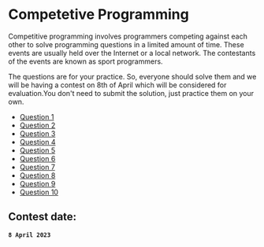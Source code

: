 # Competetive Programming

Competitive programming involves programmers competing against each other to solve programming questions in a limited amount of time. These events are usually held over the Internet or a local network. The contestants of the events are known as sport programmers.

The questions are for your practice. So, everyone should solve them and we will be having a contest on 8th of April which will be considered for evaluation.You don't need to submit the solution, just practice them on your own.

* [Question 1](https://www.codechef.com/problems/ATM2)
* [Question 2](https://www.codechef.com/problems/MAXCOUNT)
* [Question 3](https://www.codechef.com/problems/PRODUCT)
* [Question 4](https://www.codechef.com/problems/MATCHES)
* [Question 5](https://www.codechef.com/problems/LOCKDRAW)
* [Question 6](https://www.codechef.com/problems/BTWSXOR)
* [Question 7](https://codeforces.com/problemset/problem/231/A)
* [Question 8](https://codeforces.com/problemset/problem/71/A)
* [Question 9](https://www.codechef.com/problems/EZSPEAK)
* [Question 10](https://codeforces.com/problemset/problem/158/A)


## Contest date:
**`8 April 2023`**
